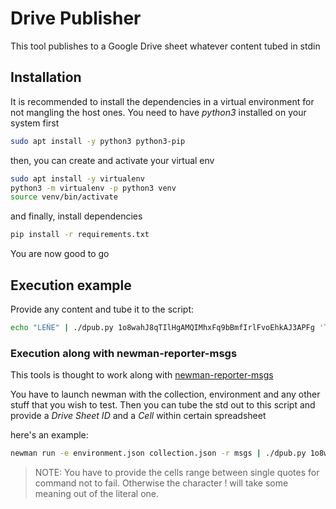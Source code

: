 # Drive Publisher

This tool publishes to a Google Drive sheet whatever content tubed in stdin

## Installation

It is recommended to install the dependencies in a virtual environment for not mangling
the host ones. You need to have *python3* installed on your system first

```sh
sudo apt install -y python3 python3-pip
```

then, you can create and activate your virtual env
```sh
sudo apt install -y virtualenv
python3 -m virtualenv -p python3 venv
source venv/bin/activate
```

and finally, install dependencies
```sh
pip install -r requirements.txt
```

You are now good to go

## Execution example

Provide any content and tube it to the script:
```sh
echo "LEÑE" | ./dpub.py 1o8wahJ8qTIlHgAMQIMhxFq9bBmfIrlFvoEhkAJ3APFg 'TEST!A1'
```

### Execution along with newman-reporter-msgs

This tools is thought to work along with [newman-reporter-msgs](https://github.com/robertomier/newman-reporter-msgs)

You have to launch newman with the collection, environment and any other stuff that
you wish to test. Then you can tube the std out to this script and provide
a *Drive Sheet ID* and a *Cell* within certain spreadsheet

here's an example:
```sh
newman run -e environment.json collection.json -r msgs | ./dpub.py 1o8wahJ8qTIlHgAMQIMhxFq9bBmfIrlFvoEhkAJ3APFg 'TEST!A1'
```

> NOTE: You have to provide the cells range between single quotes for command not to fail.
> Otherwise the character ! will take some meaning out of the literal one.
